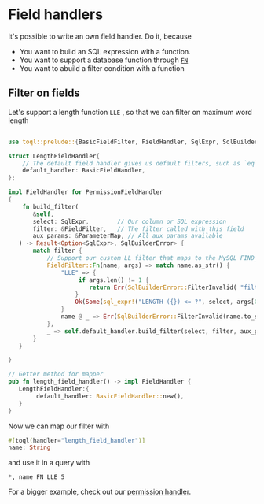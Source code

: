 # Field handlers

It's possible to write an own field handler. Do it, because

 - You want to build an SQL expression with a function.
 - You want to support a database function through [`FN`](../5-query-language/4-filter.md)
 - You want to abuild a filter condition with a function

 
 ## Filter on fields

 Let's support a length function `LLE` , so that we can filter on maximum  word length

 ```rust

use toql::prelude::{BasicFieldFilter, FieldHandler, SqlExpr, SqlBuilderError, FieldFilter};

 struct LengthFieldHandler{
     // The default field handler gives us default filters, such as `eq`, `ne`, ...
	 default_handler: BasicFieldHandler, 
};

impl FieldHandler for PermissionFieldHandler
{
	 fn build_filter(
        &self,
        select: SqlExpr,        // Our column or SQL expression
        filter: &FieldFilter,   // The filter called with this field
        aux_params: &ParameterMap, // All aux params available
    ) -> Result<Option<SqlExpr>, SqlBuilderError> {
        match filter {
			// Support our custom LL filter that maps to the MySQL FIND_IN_FIELD function
            FieldFilter::Fn(name, args) => match name.as_str() {
                "LLE" => {
                     if args.len() != 1 {
                        return Err(SqlBuilderError::FilterInvalid( "filter `FN LLE` expects exactly 1 argument".to_string()));
                    }
                    Ok(Some(sql_expr!("LENGTH ({}) <= ?", select, args[0])))
                }
                name @ _ => Err(SqlBuilderError::FilterInvalid(name.to_string())),
            },
            _ => self.default_handler.build_filter(select, filter, aux_params),
        }
    }

}

// Getter method for mapper
pub fn length_field_handler() -> impl FieldHandler {
    LengthFieldHandler:{
		 default_handler: BasicFieldHandler::new(), 
	}
}
```

Now we can map our filter with

```rust
#[toql(handler="length_field_handler")]
name: String
```
and use it in a query with

```toql
*, name FN LLE 5
```

For a bigger example, check out our [permission handler](6-appendix/4-row-access-control.md).




